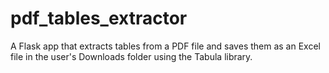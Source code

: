 # pdf_tables_extractor
A Flask app that extracts tables from a PDF file and saves them as an Excel file in the user's Downloads folder using the Tabula library.

